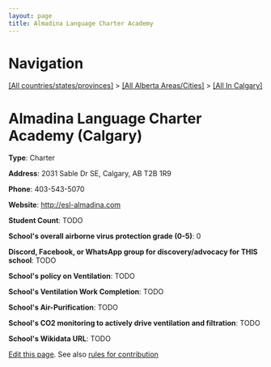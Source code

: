 ```yaml
---
layout: page
title: Almadina Language Charter Academy
---
```

# Navigation

[[All countries/states/provinces]](../../..) > [[All Alberta Areas/Cities]](../..) > [[All In Calgary]](..)

# Almadina Language Charter Academy (Calgary)

**Type**: Charter

**Address**: 2031 Sable Dr SE, Calgary, AB T2B 1R9

**Phone**: 403-543-5070

**Website**: <http://esl-almadina.com>

**Student Count**: TODO

**School's overall airborne virus protection grade (0-5)**: 0

**Discord, Facebook, or WhatsApp group for discovery/advocacy for THIS school**: TODO

**School's policy on Ventilation**: TODO

**School's Ventilation Work Completion**: TODO

**School's Air-Purification**: TODO

**School's CO2 monitoring to actively drive ventilation and filtration**: TODO

**School's Wikidata URL**: TODO


[Edit this page](https://github.com/ventilate-schools/AB/edit/main/./Calgary/Almadina_Language_Charter_Academy.md). See also [rules for contribution](../../../contribution-rules/)